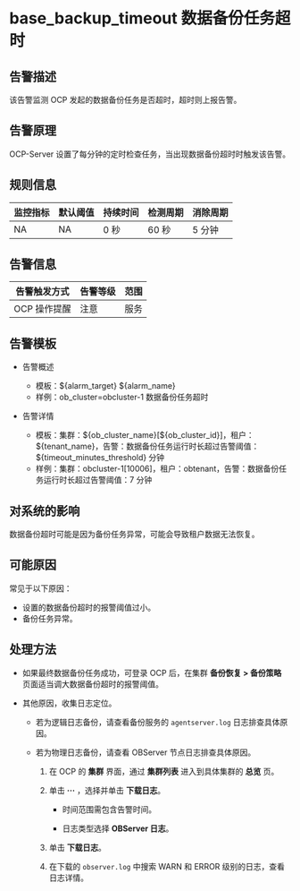# base_backup_timeout 数据备份任务超时

## 告警描述

该告警监测 OCP 发起的数据备份任务是否超时，超时则上报告警。

## 告警原理

OCP-Server 设置了每分钟的定时检查任务，当出现数据备份超时时触发该告警。

## 规则信息

|监控指标  |默认阈值  |持续时间   |检测周期    |消除周期   |
|----------|--------  |-------- |------------|-----------|
|NA        |NA        |0 秒       |60 秒      |5 分钟|

## 告警信息

|告警触发方式   |告警等级   |范围   |
|-----------    |--------   |--------|
|OCP 操作提醒   |注意       |服务   |

## 告警模板

* 告警概述

  * 模板：\${alarm_target} \${alarm_name}
  * 样例：ob_cluster=obcluster-1 数据备份任务超时

* 告警详情

  * 模板：集群：\${ob_cluster_name}[\${ob_cluster_id}]，租户：\${tenant_name}，告警：数据备份任务运行时长超过告警阈值：\${timeout_minutes_threshold} 分钟
  * 样例：集群：obcluster-1[10006]，租户：obtenant，告警：数据备份任务运行时长超过告警阈值：7 分钟

## 对系统的影响

数据备份超时可能是因为备份任务异常，可能会导致租户数据无法恢复。

## 可能原因

常见于以下原因：

* 设置的数据备份超时的报警阈值过小。
* 备份任务异常。

## 处理方法

* 如果最终数据备份任务成功，可登录 OCP 后，在集群 **备份恢复 > 备份策略** 页面适当调大数据备份超时的报警阈值。

* 其他原因，收集日志定位。

  * 若为逻辑日志备份，请查看备份服务的 `agentserver.log` 日志排查具体原因。

  * 若为物理日志备份，请查看 OBServer 节点日志排查具体原因。

    1. 在 OCP 的 **集群** 界面，通过 **集群列表** 进入到具体集群的 **总览** 页。

    2. 单击 **···** ，选择并单击 **下载日志**。

       * 时间范围需包含告警时间。

       * 日志类型选择 **OBServer 日志**。

    3. 单击 **下载日志**。

    4. 在下载的 `observer.log` 中搜索 WARN 和 ERROR 级别的日志，查看日志详情。

